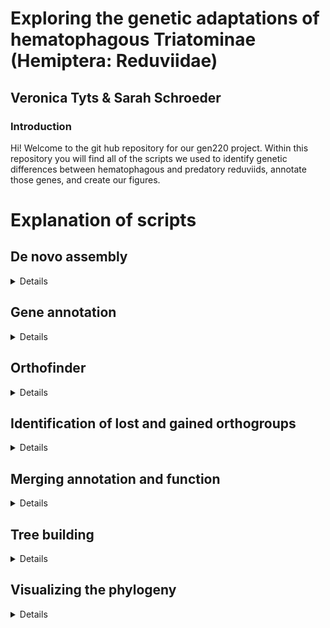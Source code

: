 # Exploring the genetic adaptations of hematophagous Triatominae (Hemiptera: Reduviidae)
## Veronica Tyts & Sarah Schroeder
### Introduction
Hi! Welcome to the git hub repository for our gen220 project. Within this repository you will find all of the scripts we used to identify genetic differences between hematophagous and predatory reduviids, annotate those genes, and create our figures.

# Explanation of scripts 
## De novo assembly
<details>
  
We only needed to assemble RNA seq data for one species. We used the script **trinity.sh** in which we used the default settings of Trinity and included paths to fastq files of our data. 
</details>

## Gene annotation
<details>
  
We used the tool funannote to annote our whole genome sequences. Inputs for the script **funannotate.sh** should be annotated genomes in fasta file format. Note that the insect genome is large for this tool, so we made modifications accordingly. The cleaning step has been bypassed, minimum sequence length has been set at 5kb, RNA seq data of a closely related species was added as evidence for the predict tool, the minimum training models for Augustus was set to 100 genes, the Drosophila training model was used for Augustus, and both snap and gene mark software were turned off. Because the cleaning step was bypassed, the script **delete_scaffolds.py** can be used to delete scaffolds with less than 4 types of nucleotides.
The script **funannotate_annotate.sh** can then be used to complete annotation. Default settings are used in this script with insecta_odb10 busco database
</details>

## Orthofinder
<details>
  
Orthofinder can be used to identify orthogroups among species. The default settings are used within **orthofinder.sh** with protein fasta files created by funannotate as input.  
</details>

## Identification of lost and gained orthogroups
<details>
  
We used the script **orthofinder_out.py** to create tables listing the single copy and multiple copy orthogroups gained by the hematophagous reduviids, the single and multiple copy orthogroups lost by the reduviids, and the single copy orthogroups present in all six species. This script uses the Orthogroups.GeneCount.tsv file created by orthofinder as input. 
</details>

## Merging annotation and function

<details>

To merge gene annotations and functions identified with funannotate with the identified gained and lost genes, we used the script **combined_annotations.py**. The inputs for this script are the path to folder containing gained and lost orthogroup tables, orthogroups.tsv file created by orthofinder containing all orthogroups and the genes withing them, and the path to the folder containing gene annotations for each species. 
</details>

## Tree building
<details>
  
### Add species names 
Before preparing data for a tree we first needed to add species names to the single copy ortholgroup fasta files created by orthofinder using the script **rename_orthofinder_align.py**. Inputs include a names list containing the name of all species in order of the columns from Orthogroups.tsv (output of orthofinder), as well as a path to the directory of single copy orthogroup fasta files created by orthofinder. 

### Align and trim and create tree file
Sequences can now be prepared for a tree using **align_and_trim.sh**. Default settings of muscle and trimal are used to allin and trim sequences. IQ-tree is using with 1000 bootstrap replicates and 1000 likelihood ratio test replicates. The -con -t tree commands are used to obtain a consensus tree file. 
  
</details>

## Visualizing the phylogeny
<details>
  
We used ggtree in R to visualize our phylogeny. The script **ggtree.R** was used and hematophagous species were marke by red tip labels. A color gradient with legend was also created for detailing branches with bootstrap support. 
</details>



